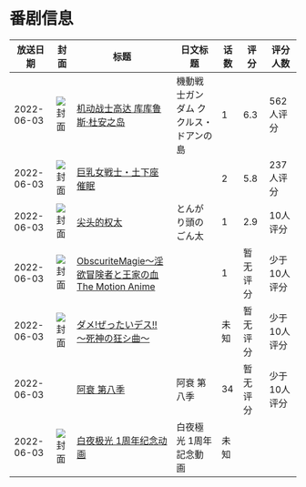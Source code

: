# 番剧信息

|放送日期|封面|标题|日文标题|话数|评分|评分人数|
|---|---|---|---|---|---|---|
|2022-06-03|![封面](https://lain.bgm.tv/pic/cover/c/76/f8/349442_Mo6VY.jpg)|[机动战士高达 库库鲁斯·杜安之岛](https://bangumi.tv/subject/349442)|機動戦士ガンダム ククルス・ドアンの島|1|6.3|562人评分|
|2022-06-03|![封面](https://bangumi.tv/img/no_icon_subject.png)|[巨乳女戦士・土下座催眠](https://bangumi.tv/subject/374002)||2|5.8|237人评分|
|2022-06-03|![封面](https://lain.bgm.tv/pic/cover/c/49/3e/379753_pBk03.jpg)|[尖头的权太](https://bangumi.tv/subject/379753)|とんがり頭のごん太|1|2.9|10人评分|
|2022-06-03|![封面](https://bangumi.tv/img/no_icon_subject.png)|[ObscuriteMagie～淫欲冒険者と王家の血 The Motion Anime](https://bangumi.tv/subject/393781)||1|暂无评分|少于10人评分|
|2022-06-03|![封面](https://bangumi.tv/img/no_icon_subject.png)|[ダメ!ぜったいデス!! ～死神の狂シ曲～](https://bangumi.tv/subject/398662)||未知|暂无评分|少于10人评分|
|2022-06-03||[阿衰 第八季](https://bangumi.tv/subject/419209)|阿衰 第八季|34|暂无评分|少于10人评分|
|2022-06-03|![封面](https://lain.bgm.tv/pic/cover/c/2a/fe/509522_99D29.jpg)|[白夜极光 1周年纪念动画](https://bangumi.tv/subject/509522)|白夜極光 1周年記念動画|未知|||
